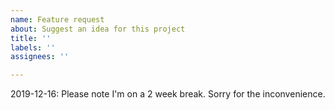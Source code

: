 ```yaml
---
name: Feature request
about: Suggest an idea for this project
title: ''
labels: ''
assignees: ''

---
```


2019-12-16: Please note I'm on a 2 week break. Sorry for the inconvenience.
